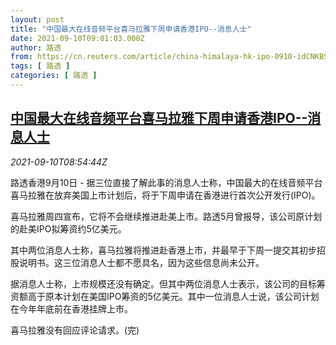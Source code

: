 ```yaml
---
layout: post
title: "中国最大在线音频平台喜马拉雅下周申请香港IPO--消息人士"
date: 2021-09-10T09:01:03.000Z
author: 路透
from: https://cn.reuters.com/article/china-himalaya-hk-ipo-0910-idCNKBS2G60PX
tags: [ 路透 ]
categories: [ 路透 ]
---
```

<!--1631264463000-->
[中国最大在线音频平台喜马拉雅下周申请香港IPO--消息人士](https://cn.reuters.com/article/china-himalaya-hk-ipo-0910-idCNKBS2G60PX)
------

<div>
<div><i>2021-09-10T08:54:44Z</i></div><p>路透香港9月10日 - 据三位直接了解此事的消息人士称，中国最大的在线音频平台喜马拉雅在放弃美国上市计划后，将于下周申请在香港进行首次公开发行(IPO)。</p><p>喜马拉雅周四宣布，它将不会继续推进赴美上市。路透5月曾报导，该公司原计划的赴美IPO拟筹资约5亿美元。</p><p>其中两位消息人士称，喜马拉雅将推进赴香港上市，并最早于下周一提交其初步招股说明书。这三位消息人士都不愿具名，因为这些信息尚未公开。</p><p>据消息人士称，上市规模还没有确定。但其中两位消息人士表示，该公司的目标筹资额高于原本计划在美国IPO筹资的5亿美元。其中一位消息人士说，该公司计划在今年年底前在香港挂牌上市。</p><p>喜马拉雅没有回应评论请求。(完)</p>
</div>
